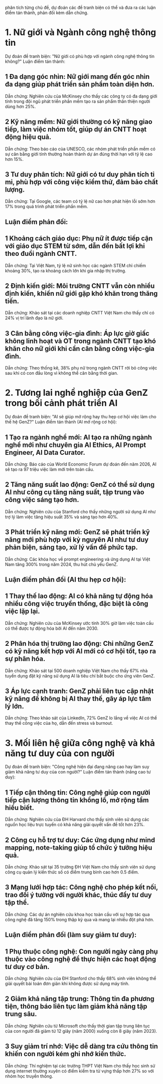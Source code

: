 phân tích từng chủ đề, dự đoán các đề tranh biện có thể và đưa ra các luận điểm tán thành, phản đối kèm dẫn chứng.
# 1. Nữ giới và Ngành công nghệ thông tin
Dự đoán đề tranh biện: "Nữ giới có phù hợp với ngành công nghệ thông tin không?"
Luận điểm tán thành:

## 1 Đa dạng góc nhìn: Nữ giới mang đến góc nhìn đa dạng giúp phát triển sản phẩm toàn diện hơn.

Dẫn chứng: Nghiên cứu của McKinsey cho thấy các công ty có đa dạng giới tính trong đội ngũ phát triển phần mềm tạo ra sản phẩm thân thiện người dùng hơn 25%.


## 2 Kỹ năng mềm: Nữ giới thường có kỹ năng giao tiếp, làm việc nhóm tốt, giúp dự án CNTT hoạt động hiệu quả.

Dẫn chứng: Theo báo cáo của UNESCO, các nhóm phát triển phần mềm có sự cân bằng giới tính thường hoàn thành dự án đúng thời hạn với tỷ lệ cao hơn 15%.


## 3 Tư duy phân tích: Nữ giới có tư duy phân tích tỉ mỉ, phù hợp với công việc kiểm thử, đảm bảo chất lượng.

Dẫn chứng: Tại Google, các team có tỷ lệ nữ cao hơn phát hiện lỗi sớm hơn 17% trong quá trình phát triển phần mềm.



## Luận điểm phản đối:

## 1 Khoảng cách giáo dục: Phụ nữ ít được tiếp cận với giáo dục STEM từ sớm, dẫn đến bất lợi khi theo đuổi ngành CNTT.

Dẫn chứng: Tại Việt Nam, tỷ lệ nữ sinh học các ngành STEM chỉ chiếm khoảng 30%, tạo ra khoảng cách lớn khi gia nhập thị trường.


## 2 Định kiến giới: Môi trường CNTT vẫn còn nhiều định kiến, khiến nữ giới gặp khó khăn trong thăng tiến.

Dẫn chứng: Khảo sát tại các doanh nghiệp CNTT Việt Nam cho thấy chỉ có 24% vị trí lãnh đạo là nữ giới.


## 3 Cân bằng công việc-gia đình: Áp lực giờ giấc không linh hoạt và OT trong ngành CNTT tạo khó khăn cho nữ giới khi cần cân bằng công việc-gia đình.

Dẫn chứng: Theo thống kê, 38% phụ nữ trong ngành CNTT rời bỏ công việc sau khi có con đầu lòng vì không thể cân bằng thời gian.



# 2. Tương lai nghề nghiệp của GenZ trong bối cảnh phát triển AI
Dự đoán đề tranh biện: "AI sẽ giúp mở rộng hay thu hẹp cơ hội việc làm cho thế hệ GenZ?"
Luận điểm tán thành (AI mở rộng cơ hội):

## 1 Tạo ra ngành nghề mới: AI tạo ra những ngành nghề mới như chuyên gia AI Ethics, AI Prompt Engineer, AI Data Curator.

Dẫn chứng: Báo cáo của World Economic Forum dự đoán đến năm 2026, AI sẽ tạo ra 97 triệu việc làm mới trên toàn cầu.


## 2 Tăng năng suất lao động: GenZ có thể sử dụng AI như công cụ tăng năng suất, tập trung vào công việc sáng tạo hơn.

Dẫn chứng: Nghiên cứu của Stanford cho thấy những người sử dụng AI như trợ lý làm việc tăng hiệu suất 35% và sáng tạo hơn 40%.


## 3 Phát triển kỹ năng mới: GenZ sẽ phát triển kỹ năng mới phù hợp với kỷ nguyên AI như tư duy phản biện, sáng tạo, xử lý vấn đề phức tạp.

Dẫn chứng: Các khóa học về prompt engineering và ứng dụng AI tại Việt Nam tăng 300% trong năm 2024, thu hút chủ yếu GenZ.



## Luận điểm phản đối (AI thu hẹp cơ hội):

## 1 Thay thế lao động: AI có khả năng tự động hóa nhiều công việc truyền thống, đặc biệt là công việc lặp lại.

Dẫn chứng: Nghiên cứu của McKinsey ước tính 30% giờ làm việc toàn cầu có thể được tự động hóa bởi AI đến năm 2030.


## 2 Phân hóa thị trường lao động: Chỉ những GenZ có kỹ năng kết hợp với AI mới có cơ hội tốt, tạo ra sự phân hóa.

Dẫn chứng: Khảo sát tại 500 doanh nghiệp Việt Nam cho thấy 67% nhà tuyển dụng đặt kỹ năng sử dụng AI là tiêu chí bắt buộc cho ứng viên GenZ.


## 3 Áp lực cạnh tranh: GenZ phải liên tục cập nhật kỹ năng để không bị AI thay thế, gây áp lực tâm lý lớn.

Dẫn chứng: Theo khảo sát của LinkedIn, 72% GenZ lo lắng về việc AI có thể thay thế công việc của họ, dẫn đến stress và burnout.



# 3. Mối liên hệ giữa công nghệ và khả năng tư duy của con người
Dự đoán đề tranh biện: "Công nghệ hiện đại đang nâng cao hay làm suy giảm khả năng tư duy của con người?"
Luận điểm tán thành (nâng cao tư duy):

## 1 Tiếp cận thông tin: Công nghệ giúp con người tiếp cận lượng thông tin khổng lồ, mở rộng tầm hiểu biết.

Dẫn chứng: Nghiên cứu của ĐH Harvard cho thấy sinh viên sử dụng các nguồn học liệu trực tuyến có khả năng giải quyết vấn đề tốt hơn 23%.


## 2 Công cụ hỗ trợ tư duy: Các ứng dụng như mind mapping, note-taking giúp tổ chức ý tưởng hiệu quả.

Dẫn chứng: Khảo sát tại 35 trường ĐH Việt Nam cho thấy sinh viên sử dụng công cụ quản lý kiến thức số có điểm trung bình cao hơn 0.5 điểm.


## 3 Mạng lưới hợp tác: Công nghệ cho phép kết nối, trao đổi ý tưởng với người khác, thúc đẩy tư duy tập thể.

Dẫn chứng: Các dự án nghiên cứu khoa học toàn cầu với sự hợp tác qua công nghệ đã tăng 150% trong thập kỷ qua và mang lại nhiều đột phá hơn.



## Luận điểm phản đối (làm suy giảm tư duy):

## 1 Phụ thuộc công nghệ: Con người ngày càng phụ thuộc vào công nghệ để thực hiện các hoạt động tư duy cơ bản.

Dẫn chứng: Nghiên cứu của ĐH Stanford cho thấy 68% sinh viên không thể giải quyết bài toán đơn giản khi không được sử dụng máy tính.


## 2 Giảm khả năng tập trung: Thông tin đa phương tiện, thông báo liên tục làm giảm khả năng tập trung sâu.

Dẫn chứng: Nghiên cứu từ Microsoft cho thấy thời gian tập trung liên tục của con người đã giảm từ 12 giây (năm 2000) xuống còn 8 giây (năm 2023).


## 3 Suy giảm trí nhớ: Việc dễ dàng tra cứu thông tin khiến con người kém ghi nhớ kiến thức.

Dẫn chứng: Thí nghiệm tại các trường THPT Việt Nam cho thấy học sinh sử dụng internet thường xuyên có điểm kiểm tra từ vựng thấp hơn 27% so với nhóm học truyền thống.